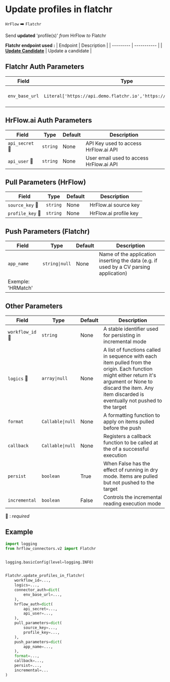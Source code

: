 # Update profiles in flatchr
`HrFlow` :arrow_right: `Flatchr`

Send **updated** 'profile(s)' _from_ HrFlow _to_ Flatchr



**Flatchr endpoint used :**
| Endpoint | Description |
| --------- | ----------- |
| [**Update Candidate**](https://developers.flatchr.io/docs/QuickStart/Candidats/Meta_informations_candidat) | Update a candidate |


## Flatchr Auth Parameters

| Field | Type | Default | Description |
| ----- | ---- | ------- | ----------- |
| `env_base_url`  | `Literal['https://api.demo.flatchr.io','https://api.flatchr.io/']` | https://api.flatchr.io/ | The base URL of the Flatchr API |

## HrFlow.ai Auth Parameters

| Field | Type | Default | Description |
| ----- | ---- | ------- | ----------- |
| `api_secret` :red_circle: | `string` | None | API Key used to access HrFlow.ai API |
| `api_user` :red_circle: | `string` | None | User email used to access HrFlow.ai API |

## Pull Parameters (HrFlow)

| Field | Type | Default | Description |
| ----- | ---- | ------- | ----------- |
| `source_key` :red_circle: | `string` | None | HrFlow.ai source key |
| `profile_key` :red_circle: | `string` | None | HrFlow.ai profile key |

## Push Parameters (Flatchr)

| Field | Type | Default | Description |
| ----- | ---- | ------- | ----------- |
| `app_name`  | `string\|null` | None | Name of the application inserting the data (e.g. if used by a CV parsing application)
Exemple: 'HRMatch' |

## Other Parameters

| Field | Type | Default | Description |
| ----- | ---- | ------- | ----------- |
| `workflow_id` :red_circle: | `string` | None | A stable identifier used for persisting in incremental mode |
| `logics` :red_circle: | `array\|null` | None | A list of functions called in sequence with each item pulled from the origin. Each function might either return it's argument or None to discard the item. Any item discarded is eventually not pushed to the target |
| `format`  | `Callable\|null` | None | A formatting function to apply on items pulled before the push |
| `callback`  | `Callable\|null` | None | Registers a callback function to be called at the of a successful execution |
| `persist`  | `boolean` | True | When False has the effect of running in dry mode. Items are pulled but not pushed to the target |
| `incremental`  | `boolean` | False | Controls the incremental reading execution mode |

:red_circle: : *required*

## Example

```python
import logging
from hrflow_connectors.v2 import Flatchr


logging.basicConfig(level=logging.INFO)


Flatchr.update_profiles_in_flatchr(
    workflow_id=...,
    logics=...,
    connector_auth=dict(
        env_base_url=...,
    ),
    hrflow_auth=dict(
        api_secret=...,
        api_user=...,
    ),
    pull_parameters=dict(
        source_key=...,
        profile_key=...,
    ),
    push_parameters=dict(
        app_name=...,
    ),
    format=...,
    callback=...,
    persist=...,
    incremental=...
)
```